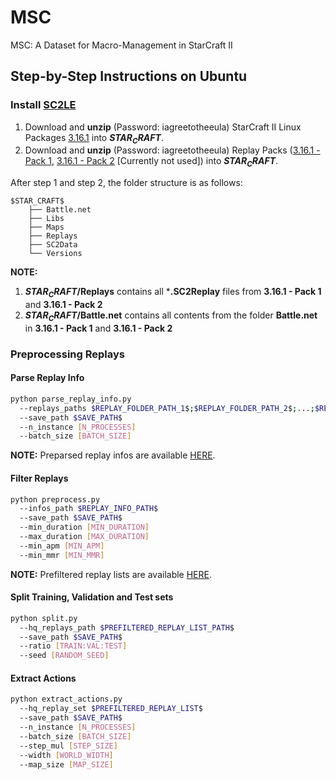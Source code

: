 # MSC
MSC: A Dataset for Macro-Management in StarCraft II
## Step-by-Step Instructions on Ubuntu
### Install [SC2LE](https://github.com/Blizzard/s2client-proto)
1. Download and **unzip** (Password: iagreetotheeula) StarCraft II Linux Packages [3.16.1](http://blzdistsc2-a.akamaihd.net/Linux/SC2.3.16.1.zip) into **$STAR_CRAFT$**.
2. Download and **unzip** (Password: iagreetotheeula) Replay Packs ([3.16.1 - Pack 1](http://blzdistsc2-a.akamaihd.net/ReplayPacks/3.16.1-Pack_1-fix.zip), [3.16.1 - Pack 2](http://blzdistsc2-a.akamaihd.net/ReplayPacks/3.16.1-Pack_2.zip) [Currently not used]) into **$STAR_CRAFT$**.

After step 1 and step 2, the folder structure is as follows:
```
$STAR_CRAFT$
    ├── Battle.net
    ├── Libs
    ├── Maps
    ├── Replays
    ├── SC2Data
    └── Versions
```
**NOTE:**
1. **$STAR_CRAFT$/Replays** contains all ***.SC2Replay** files from **3.16.1 - Pack 1** and **3.16.1 - Pack 2**
2. **$STAR_CRAFT$/Battle.net** contains all contents from the folder **Battle.net** in **3.16.1 - Pack 1** and **3.16.1 - Pack 2**
### Preprocessing Replays
#### Parse Replay Info
```sh
python parse_replay_info.py
  --replays_paths $REPLAY_FOLDER_PATH_1$;$REPLAY_FOLDER_PATH_2$;...;$REPLAY_FOLDER_PATH_n$
  --save_path $SAVE_PATH$
  --n_instance [N_PROCESSES]
  --batch_size [BATCH_SIZE]
```
**NOTE:** Preparsed replay infos are available [HERE](https://drive.google.com/open?id=0Bybnpq8dvwudX1Z5MVp3THFnTlk).
#### Filter Replays
```sh
python preprocess.py
  --infos_path $REPLAY_INFO_PATH$
  --save_path $SAVE_PATH$
  --min_duration [MIN_DURATION]
  --max_duration [MAX_DURATION]
  --min_apm [MIN_APM]
  --min_mmr [MIN_MMR]
```
**NOTE:** Prefiltered replay lists are available [HERE](https://drive.google.com/open?id=0Bybnpq8dvwudLWVlU1QtMmNyeE0).
#### Split Training, Validation and Test sets
```sh
python split.py
  --hq_replays_path $PREFILTERED_REPLAY_LIST_PATH$
  --save_path $SAVE_PATH$
  --ratio [TRAIN:VAL:TEST]
  --seed [RANDOM_SEED]
```
#### Extract Actions
```sh
python extract_actions.py
  --hq_replay_set $PREFILTERED_REPLAY_LIST$
  --save_path $SAVE_PATH$
  --n_instance [N_PROCESSES]
  --batch_size [BATCH_SIZE]
  --step_mul [STEP_SIZE]
  --width [WORLD_WIDTH]
  --map_size [MAP_SIZE]
```
